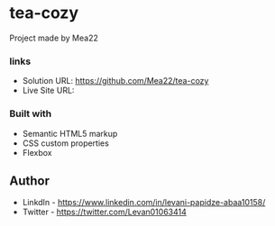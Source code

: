 # tea-cozy

 Project made by Mea22
 
 ### links
  
- Solution URL: https://github.com/Mea22/tea-cozy
- Live Site URL: 

### Built with

- Semantic HTML5 markup
- CSS custom properties
- Flexbox

## Author

- LinkdIn - https://www.linkedin.com/in/levani-papidze-abaa10158/
- Twitter - https://twitter.com/Levan01063414
